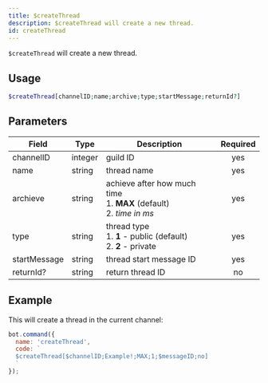```yaml
---
title: $createThread 
description: $createThread will create a new thread.
id: createThread
---
```


`$createThread` will create a new thread.

## Usage

```php
$createThread[channelID;name;archive;type;startMessage;returnId?]
```

## Parameters 


| Field     | Type    | Description                                        | Required |
|-----------|---------|----------------------------------------------------| :------: |
| channelID    | integer  | guild ID                             | yes      |
| name    | string  | thread name                             | yes      |
| archieve    | string  | achieve after how much time <br> 1. **MAX** (default) <br> 2. *time in ms*                             | yes      |
| type    | string  | thread type <br> 1. **1** - public (default) <br> 2. **2** - private                             | yes      |
| startMessage    | string  | thread start message ID                             | yes      |
| returnId?    | string  | return thread ID                             | no      |


## Example

This will create a thread in the current channel:

```javascript
bot.command({
  name: 'createThread',
  code: `
  $createThread[$channelID;Example!;MAX;1;$messageID;no]
  `
});
```
